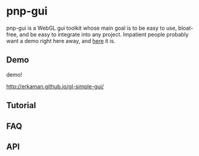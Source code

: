 # pnp-gui

pnp-gui is a WebGL gui toolkit whose main goal is to be easy to use, bloat-free, and be easy to
integrate into any project. Impatient people probably want a demo right here away,
and [here](http://erkaman.github.io/gl-simple-gui/#demo) it is.

## Demo

demo!

http://erkaman.github.io/gl-simple-gui/


## Tutorial

## FAQ

## API

